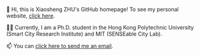 👋 Hi, this is Xiaosheng ZHU's GitHub homepage! To see my personal website, [click here](https://www.gypsop.tech).

🐱‍🏍 Currently, I am a Ph.D. student in the Hong Kong Polytechnic University (Smart City Research Institute) and MIT (SENSEable City Lab).

📫 You can [click here to send me an email](mailto:xiaosheng.zhu@connect.polyu.hk).

<!---
Gypsop/Gypsop is a ✨ special ✨ repository because its `README.md` (this file) appears on your GitHub profile.
You can click the Preview link to take a look at your changes.
--->
